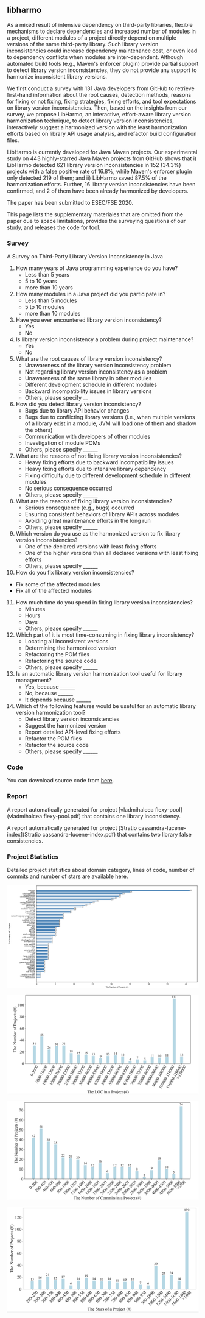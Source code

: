 ## libharmo

As a mixed result of intensive dependency on third-party libraries, flexible mechanisms to declare dependencies and increased number of modules in a project, different modules of a project directly depend on multiple versions of the same third-party library. Such library version inconsistencies could increase dependency maintenance cost, or even lead to dependency conflicts when modules are inter-dependent. Although automated build tools (e.g., Maven's enforcer plugin) provide partial support to detect library version inconsistencies, they do not provide any support to harmonize inconsistent library versions.

We first conduct a survey with 131 Java developers from GitHub to retrieve first-hand information about the root causes, detection methods, reasons for fixing or not fixing, fixing strategies, fixing efforts, and tool expectations on library version inconsistencies. Then, based on the insights from our survey, we propose LibHarmo, an interactive, effort-aware library version harmonization technique, to detect library version inconsistencies, interactively suggest a harmonized version with the least harmonization efforts based on library API usage analysis, and refactor build configuration files.

LibHarmo is currently developed for Java Maven projects. Our experimental study on 443 highly-starred Java Maven projects from GitHub shows that i) LibHarmo detected 621 library version inconsistencies in 152 (34.3%) projects with a false positive rate of 16.8%, while Maven's enforcer plugin only detected 219 of them; and ii) LibHarmo saved 87.5% of the harmonization efforts. Further, 16 library version inconsistencies have been confirmed, and 2 of them have been already harmonized by developers.

The paper has been submitted to ESEC/FSE 2020.    

This page lists the supplementary materiales that are omitted from the paper due to space limitations, provides the surveying questions of our study, and releases the code for tool.

### Survey

A Survey on Third-Party Library Version Inconsistency in Java



1. How many years of Java programming experience do you have?
   * Less than 5 years
   * 5 to 10 years
   * more than 10 years
3. How many modules in a Java project did you participate in?
   * Less than 5 modules
   * 5 to 10 modules
   * more than 10 modules
5. Have you ever encountered library version inconsistency?
   * Yes
   * No
4. Is library version inconsistency a problem during project maintenance?
   - Yes
   - No
5. What are the root causes of library version inconsistency?
   * Unawareness of the library version inconsistency problem
   * Not regarding library version inconsistency as a problem
   * Unawareness of the same library in other modules
   * Different development schedule in different modules
   * Backward incompatibility issues in library versions
   * Others, please specify __
6. How did you detect library version inconsistency?
   * Bugs due to library API behavior changes
   * Bugs due to conflicting library versions (i.e., when multiple versions of a library exist in a module, JVM will load one of them and shadow the others)
   * Communication with developers of other modules
   * Investigation of module POMs
   * Others, please specify ______
7. What are the reasons of not fixing library version inconsistencies?
   * Heavy fixing efforts due to backward incompatibility issues
   * Heavy fixing efforts due to intensive library dependency
   * Fixing difficulty due to different development schedule in different modules
   * No serious consequence occurred
   * Others, please specify ______
8. What are the reasons of fixing library version inconsistencies?
   * Serious consequence (e.g., bugs) occurred
   * Ensuring consistent behaviors of library APIs across modules
   * Avoiding great maintenance efforts in the long run
   * Others, please specify ______
9. Which version do you use as the harmonized version to fix library version inconsistencies?
   * One of the declared versions with least fixing efforts
   * One of the higher versions than all declared versions with least fixing efforts
   * Others, please specify ______
10. How do you fix library version inconsistencies?
   * Fix some of the affected modules
   * Fix all of the affected modules
11. How much time do you spend in fixing library version inconsistencies?
    * Minutes
    * Hours
    * Days
    * Others, please specify ______
12. Which part of it is most time-consuming in fixing library inconsistency?
    * Locating all inconsistent versions
    * Determining the harmonized version
    * Refactoring the POM files
    * Refactoring the source code
    * Others, please specify ______
13. Is an automatic library version harmonization tool useful for library management?
    * Yes, because ______
    * No, because ______
    * It depends because ______
14. Which of the following features would be useful for an automatic library version harmonization tool?
    * Detect library version inconsistencies
    * Suggest the harmonized version
    * Report detailed API-level fixing efforts
    * Refactor the POM files
    * Refactor the source code
    * Others, please specify ______





### Code

You can download source code from [here](code.zip).



### Report

A report automatically generated for project [vladmihalcea flexy-pool](vladmihalcea flexy-pool.pdf) that contains one library inconsistency.

A report automatically generated for project [Stratio cassandra-lucene-index](Stratio cassandra-lucene-index.pdf) that contains two library false consistencies.

### Project Statistics

Detailed project statistics about domain category, lines of code, number of commits and number of stars are available  [here](projects.csv).

![domain](domain.png)

![LOC](loc.png)



![commits](commits.png)



![star](stars.png)

